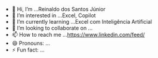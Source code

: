 - 👋 Hi, I’m ...Reinaldo dos Santos Júnior
- 👀 I’m interested in ...Excel, Copilot
- 🌱 I’m currently learning ...Excel com Inteligência Artificial
- 💞️ I’m looking to collaborate on ...
- 📫 How to reach me ...https://www.linkedin.com/feed/
- 😄 Pronouns: ...
- ⚡ Fun fact: ...

<!---
reinaldo-2025/reinaldo-2025 is a ✨ special ✨ repository because its `README.md` (this file) appears on your GitHub profile.
You can click the Preview link to take a look at your changes.
--->
